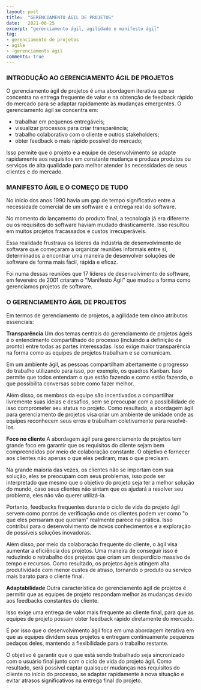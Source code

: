 ```yaml
---
layout: post
title:  "GERENCIAMENTO ÁGIL DE PROJETOS"
date:   2021-06-25
excerpt: "gerenciamento ágil, agilidade e manifesto ágil"
tag:
- gerenciamento de projetos
- agile
- -gerenciamento ágil
comments: true
---
```

### INTRODUÇÃO AO GERENCIAMENTO ÁGIL DE PROJETOS

O gerenciamento ágil de projetos é uma abordagem iterativa que se concentra na entrega frequente de valor e na obtenção de feedback rápido do mercado para se adaptar rapidamente às mudanças emergentes. O gerenciamento ágil se concentra em:

- trabalhar em pequenos entregáveis;
- visualizar processos para criar transparência;
- trabalho colaborativo com o cliente e outros stakeholders;
- obter feedback o mais rápido possível do mercado;

Isso permite que o projeto e a equipe de desenvolvimento se adapte rapidamente aos requisitos em constante mudança e produza produtos ou serviços de alta qualidade para melhor atender às necessidades de seus clientes e do mercado.

### MANIFESTO ÁGIL E O COMEÇO DE TUDO

No início dos anos 1990 havia um gap de tempo significativo entre a necessidade comercial de um software e a entrega real do software.

No momento do lançamento do produto final, a tecnologia já era diferente ou os requisitos do software haviam mudado drasticamente. Isso resultou em muitos projetos fracassados e custos irrecuperáveis.

Essa realidade frustrava os líderes da indústria de desenvolvimento de software que começaram a organizar reuniões informais entre si, determinados a encontrar uma maneira de desenvolver soluções de software de forma mais fácil, rápida e eficaz.

Foi numa dessas reuniões que 17 líderes de desenvolvimento de software, em fevereiro de 2001 criaram o "Manifesto Ágil" que mudou a forma como gerenciamos projetos de software.

### O GERENCIAMENTO ÁGIL DE PROJETOS

Em termos de gerenciamento de projetos, a agilidade tem cinco atributos essenciais:

**Transparência**
Um dos temas centrais do gerenciamento de projetos ágeis é o entendimento compartilhado do processo (incluindo a definição de pronto) entre todas as partes interessadas. Isso exige maior transparência na forma como as equipes de projetos trabalham e se comunicam.

Em um ambiente ágil, as pessoas compartilham abertamente o progresso do trabalho utilizando para isso, por exemplo, os quadros Kanban. Isso permite que todos entendam o que estão fazendo e como estão fazendo, o que possibilita conversas sobre como fazer melhor. 
 
Além disso, os membros da equipe são incentivados a compartilhar livremente suas ideias e desafios, sem se preocupar com a possibilidade de isso comprometer seu status no projeto. Como resultado, a abordagem ágil para gerenciamento de projetos visa criar um ambiente de unidade onde as equipes reconhecem seus erros e trabalham coletivamente para resolvê-los. 

**Foco no cliente**
A abordagem ágil para gerenciamento de projetos tem grande foco em garantir que os requisitos do cliente sejam bem compreendidos por meio de colaboração constante. O objetivo é fornecer aos clientes não apenas o que eles pediram, mas o que precisam. 

Na grande maioria das vezes, os clientes não se importam com sua solução, eles se preocupam com seus problemas, isso pode ser interpretado que mesmo que o objetivo do projeto seja ter a melhor solução do mundo, caso seus clientes não sintam que os ajudará a resolver seu problema, eles não vão querer utilizá-la.

Portanto, feedbacks frequentes durante o ciclo de vida do projeto ágil servem como pontos de verificação onde os clientes podem ver como "o que eles pensaram que queriam" realmente parece na prática. Isso contribui para o desenvolvimento de novos conhecimentos e a exploração de possíveis soluções inovadoras. 

Além disso, por meio da colaboração frequente do cliente, o ágil visa aumentar a eficiência dos projetos. Uma maneira de conseguir isso é reduzindo o retrabalho dos projetos que criam um desperdício massivo de tempo e recursos. Como resultado, os projetos ágeis atingem alta produtividade com menor custos de atraso, tornando o produto ou serviço mais barato para o cliente final. 

**Adaptabilidade**
Outra característica do gerenciamento ágil de projetos é permitir que as equipes de projeto respondam melhor às mudanças devido aos feedbacks constantes do cliente.

Isso exige uma entrega de valor mais frequente ao cliente final, para que as equipes de projeto possam obter feedback rápido diretamente do mercado. 

É por isso que o desenvolvimento ágil foca em uma abordagem iterativa em que as equipes dividem seus projetos e entregam continuamente pequenos pedaços deles, mantendo a flexibilidade para o trabalho restante. 

O objetivo é garantir que o que está sendo trabalhado seja sincronizado com o usuário final junto com o ciclo de vida do projeto ágil. Como resultado, será possível captar  quaisquer mudanças nos requisitos do cliente no início do processo, se adaptar rapidamente à nova situação e evitar atrasos significativos na entrega final do projeto.